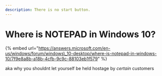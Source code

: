 ```yaml
---
description: There is no start button.
---
```


# Where is NOTEPAD in Windows 10?

{% embed url="https://answers.microsoft.com/en-us/windows/forum/windows\_10-desktop/where-is-notepad-in-windows-10/7f9e8a8b-a18b-4cfb-9c9c-88103eb1f579" %}

aka why you shouldnt let yourself be held hostage by _certain_ customers

